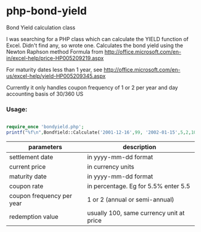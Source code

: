 php-bond-yield
==============

Bond Yield calculation class

I was searching for a PHP class which can calculate the YIELD function of Excel. Didn't find any, so wrote one.
Calculates the bond yield using the Newton Raphson method
Formula from http://office.microsoft.com/en-in/excel-help/price-HP005209219.aspx

For maturity dates less than 1 year, see http://office.microsoft.com/en-us/excel-help/yield-HP005209345.aspx

Currently it only handles coupon frequency of 1 or 2 per year and day accounting basis of 30/360 US


### Usage: 

```php

require_once 'bondyield.php';
printf("%f\n",BondYield::Calculate('2001-12-16',99, '2002-01-15',5,2,100));
```


parameters     | description
---------------|--------------
settlement date| in yyyy-mm-dd format
current price | in currency units
maturity date | in yyyy-mm-dd format
coupon rate | in percentage. Eg for 5.5% enter 5.5
coupon frequency per year | 1 or 2 (annual or semi-annual)
redemption value |usually 100, same currency unit at price 
 
